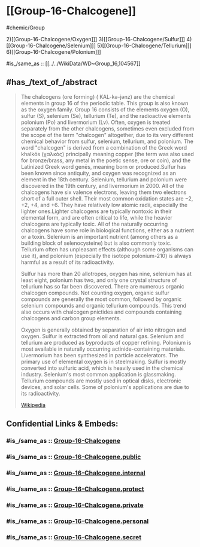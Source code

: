 ﻿---
Commons_category: "Periodic table group 16"
described_by_source: '[[_Standards/WikiData/WD~Armenian_Soviet_Encyclopedia,_vol._6,124737633]]'
different_from: '[[_Standards/WikiData/WD~aerobic_organism,193124]]'
followed_by: '[[_Standards/WikiData/WD~halogens,19605]]'
follows: '[[_Standards/WikiData/WD~group_15,106675]]'
has_id_wikidata: Q104567
has_part_s_:
- '[[_Standards/WikiData/WD~oxygen,629]]'
- '[[_Standards/WikiData/WD~sulfur,682]]'
- '[[_Standards/WikiData/WD~selenium,876]]'
- '[[_Standards/WikiData/WD~polonium,979]]'
- '[[_Standards/WikiData/WD~tellurium,1100]]'
- '[[_Standards/WikiData/WD~livermorium,1304]]'
- '[[_Standards/WikiData/WD~chemical_element,11344]]'
image: "http://commons.wikimedia.org/wiki/Special:FilePath/Chalkogene.jpg"
instance_of:
- '[[_Standards/WikiData/WD~group,83306]]'
- '[[_Standards/WikiData/WD~main_group,428830]]'
MeSH_tree_code: D01.268.185
OmegaWiki_Defined_Meaning: 1135
P8189: 987007558907505171
part_of:
- '[[_Standards/WikiData/WD~p_block,214483]]'
- '[[_Standards/WikiData/WD~periodic_table,10693]]'
subclass_of: '[[_Standards/WikiData/WD~chemical_element,11344]]'
type: ElementGroup
UMLS_CUI: C0206763
---

# [[Group-16-Chalcogene]]

#chemic/Group 

2)[[Group-16-Chalcogene/Oxygen]]]
3)[[Group-16-Chalcogene/Sulfur]]]
4)[[Group-16-Chalcogene/Selenium]]]
5)[[Group-16-Chalcogene/Tellurium]]]
6)[[Group-16-Chalcogene/Polonium]]]

#is_/same_as :: [[../../WikiData/WD~Group_16,104567]]

## #has_/text_of_/abstract 

> The chalcogens (ore forming) ( KAL-kə-jənz) are the chemical elements in group 16 of the periodic table. This group is also known as the oxygen family. Group 16 consists of the elements oxygen (O), sulfur (S), selenium (Se), tellurium (Te), and the radioactive elements polonium (Po) and livermorium (Lv). Often, oxygen is treated separately from the other chalcogens, sometimes even excluded from the scope of the term "chalcogen" altogether, due to its very different chemical behavior from sulfur, selenium, tellurium, and polonium. The word "chalcogen" is derived from a combination of the Greek word khalkόs (χαλκός) principally meaning copper (the term was also used for bronze/brass, any metal in the poetic sense, ore or coin), and the Latinized Greek word genēs, meaning born or produced.Sulfur has been known since antiquity, and oxygen was recognized as an element in the 18th century. Selenium, tellurium and polonium were discovered in the 19th century, and livermorium in 2000. All of the chalcogens have six valence electrons, leaving them two electrons short of a full outer shell. Their most common oxidation states are −2, +2, +4, and +6. They have relatively low atomic radii, especially the lighter ones.Lighter chalcogens are typically nontoxic in their elemental form, and are often critical to life, while the heavier chalcogens are typically toxic. All of the naturally occurring chalcogens have some role in biological functions, either as a nutrient or a toxin. Selenium is an important nutrient (among others as a building block of selenocysteine) but is also commonly toxic. Tellurium often has unpleasant effects (although some organisms can use it), and polonium (especially the isotope polonium-210) is always harmful as a result of its radioactivity.
>
> Sulfur has more than 20 allotropes, oxygen has nine, selenium has at least eight, polonium has two, and only one crystal structure of tellurium has so far been discovered. There are numerous organic chalcogen compounds. Not counting oxygen, organic sulfur compounds are generally the most common, followed by organic selenium compounds and organic tellurium compounds. This trend also occurs with chalcogen pnictides and compounds containing chalcogens and carbon group elements.
>
> Oxygen is generally obtained by separation of air into nitrogen and oxygen. Sulfur is extracted from oil and natural gas. Selenium and tellurium are produced as byproducts of copper refining. Polonium is most available in naturally occurring actinide-containing materials.  Livermorium has been synthesized in particle accelerators. The primary use of elemental oxygen is in steelmaking. Sulfur is mostly converted into sulfuric acid, which is heavily used in the chemical industry. Selenium's most common application is glassmaking. Tellurium compounds are mostly used in optical disks, electronic devices, and solar cells. Some of polonium's applications are due to its radioactivity.
>
> [Wikipedia](https://en.wikipedia.org/wiki/Chalcogen)


## Confidential Links & Embeds: 

### #is_/same_as :: [Group-16-Chalcogene](/_Standards/chemic/chemic~Elements/Group-16-Chalcogene.md) 

### #is_/same_as :: [Group-16-Chalcogene.public](/_public/chemic/chemic~Elements/Group-16-Chalcogene.public.md) 

### #is_/same_as :: [Group-16-Chalcogene.internal](/_internal/chemic/chemic~Elements/Group-16-Chalcogene.internal.md) 

### #is_/same_as :: [Group-16-Chalcogene.protect](/_protect/chemic/chemic~Elements/Group-16-Chalcogene.protect.md) 

### #is_/same_as :: [Group-16-Chalcogene.private](/_private/chemic/chemic~Elements/Group-16-Chalcogene.private.md) 

### #is_/same_as :: [Group-16-Chalcogene.personal](/_personal/chemic/chemic~Elements/Group-16-Chalcogene.personal.md) 

### #is_/same_as :: [Group-16-Chalcogene.secret](/_secret/chemic/chemic~Elements/Group-16-Chalcogene.secret.md)

